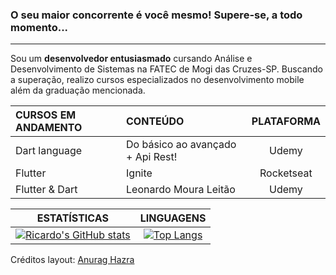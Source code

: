 ### O seu maior concorrente é você mesmo! Supere-se, a todo momento...

---
Sou um __desenvolvedor entusiasmado__ cursando Análise e Desenvolvimento de Sistemas na FATEC de Mogi das Cruzes-SP.
Buscando a superação, realizo cursos especializados no desenvolvimento mobile além da graduação mencionada.

CURSOS EM ANDAMENTO | CONTEÚDO | PLATAFORMA
:-------------------|:---------|:----------:
Dart language | Do básico ao avançado + Api Rest! | Udemy
Flutter | Ignite | Rocketseat
Flutter & Dart | Leonardo Moura Leitão | Udemy

ESTATÍSTICAS | LINGUAGENS
:--------------------:| :----------:
[![Ricardo's GitHub stats](https://github-readme-stats.vercel.app/api?username=rcdo-dev&hide=contribs&count_private=true&show_icons=true&theme=chartreuse-dark)](https://github.com/anuraghazra/github-readme-stats) | [![Top Langs](https://github-readme-stats.vercel.app/api/top-langs/?username=rcdo-dev&layout=compact&theme=chartreuse-dark)](https://github.com/rcdo-dev/github-readme-stats)

Créditos layout: [Anurag Hazra](https://github.com/anuraghazra/github-readme-stats)